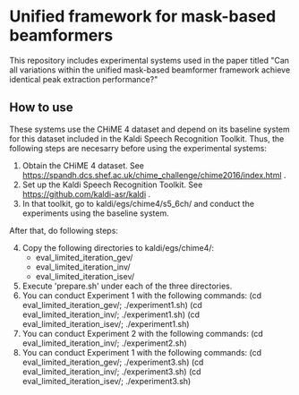 # Unified framework for mask-based beamformers
This repository includes experimental systems used in the paper titled "Can all variations within the unified mask-based beamformer framework achieve identical peak extraction performance?"



## How to use
These systems use the CHiME 4 dataset and depend on its baseline system for this dataset included in the Kaldi Speech Recognition Toolkit. Thus, the following steps are necesarry before using the experimental systems:

1. Obtain the CHiME 4 dataset. See https://spandh.dcs.shef.ac.uk/chime_challenge/chime2016/index.html .
2. Set up the Kaldi Speech Recognition Toolkit. See https://github.com/kaldi-asr/kaldi .
3. In that toolkit, go to kaldi/egs/chime4/s5_6ch/ and conduct the experiments using the baseline system.

After that, do following steps:

4. Copy the following directories to kaldi/egs/chime4/:
   - eval_limited_iteration_gev/
   - eval_limited_iteration_inv/
   - eval_limited_iteration_isev/
5. Execute 'prepare.sh' under each of the three directories.
5. You can conduct Experiment 1 with the following commands:
     (cd eval_limited_iteration_gev/;  ./experiment1.sh)
     (cd eval_limited_iteration_inv/;  ./experiment1.sh)
     (cd eval_limited_iteration_isev/; ./experiment1.sh)
6. You can conduct Experiment 2 with the following commands:
     (cd eval_limited_iteration_inv/;  ./experiment2.sh)
7. You can conduct Experiment 1 with the following commands:
     (cd eval_limited_iteration_gev/;  ./experiment3.sh)
     (cd eval_limited_iteration_inv/;  ./experiment3.sh)
     (cd eval_limited_iteration_isev/; ./experiment3.sh)


